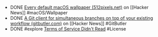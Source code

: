 - DONE [Every default macOS wallpaper (512pixels.net)](https://news.ycombinator.com/item?id=39384731) on [[Hacker News]] #macOS/Wallpaper
- DONE [A Git client for simultaneous branches on top of your existing workflow (gitbutler.com)](https://news.ycombinator.com/item?id=39357068) on [[Hacker News]] #GitButler
- DONE #explore [Terms of Service Didn't Read](https://tosdr.org/) #License